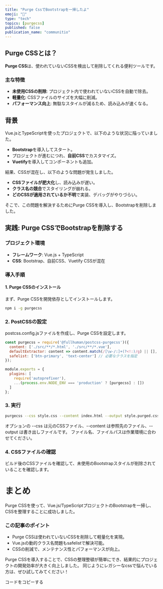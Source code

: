 ```yaml
---
title: "Purge CssでBootstrapを一掃したよ"
emoji: "🧹"
type: "tech" 
topics: [purgecss]
published: false
publication_name: "communitio"
---
```


## Purge CSSとは？
**Purge CSS**は、使われていないCSSを検出して削除してくれる便利ツールです。

### 主な特徴
- **未使用CSSの削除**: プロジェクト内で使われていないCSSを自動で除去。
- **軽量化**: CSSファイルのサイズを大幅に削減。
- **パフォーマンス向上**: 無駄なスタイルが減るため、読み込みが速くなる。



## 背景
Vue.jsとTypeScriptを使ったプロジェクトで、以下のような状況に陥っていました。

- **Bootstrap**を導入してスタート。
- プロジェクトが進むにつれ、**自前CSS**でカスタマイズ。
- **Vuetify**を導入してコンポーネントも追加。

結果、CSSが混在し、以下のような問題が発生しました。

- **CSSファイルが肥大化**し、読み込みが遅い。
- **クラス名の競合**でスタイリングが崩れる。
- **どのCSSが適用されているか不明**で実装、デバッグがやりづらい。

そこで、この問題を解決するためにPurge CSSを導入し、Bootstrapを削除しました。


## 実践: Purge CSSでBootstrapを削除する

### プロジェクト環境
- **フレームワーク**: Vue.js + TypeScript
- **CSS**: Bootstrap、自前CSS、Vuetify CSSが混在

### 導入手順
#### 1. Purge CSSのインストール
まず、Purge CSSを開発依存としてインストールします。

```bash
npm i -g purgecss
```

### 2. PostCSSの設定
postcss.config.jsファイルを作成し、Purge CSSを設定します。

```js
const purgecss = require('@fullhuman/postcss-purgecss')({
  content: ['./src/**/*.html', './src/**/*.vue'],
  defaultExtractor: content => content.match(/[\w-/:]+(?<!:)/g) || [],
  safelist: ['btn-primary', 'text-center'] // 必要なクラスを指定
});

module.exports = {
  plugins: [
    require('autoprefixer'),
    ...(process.env.NODE_ENV === 'production' ? [purgecss] : [])
  ]
};
```

<!-- ### 3. Vue CLIでの設定
Vue CLIを使用している場合、PostCSS設定は自動的に適用されます。特に意識することなく動作するはずです。 -->

### 3. 実行
```bash
purgecss --css style.css --content index.html --output style.purged.css
```
オプションの --css は元のCSSファイル、--content は参照先のファイル、--output は書き出しファイルです。
ファイル名、ファイルパスは作業環境に合わせてください。

### 4. CSSファイルの確認
ビルド後のCSSファイルを確認して、未使用のBootstrapスタイルが削除されていることを確認します。

# まとめ
Purge CSSを使って、Vue.js/TypeScriptプロジェクトのBootstrapを一掃し、CSSを整理することに成功しました。

### この記事のポイント
- Purge CSSは使われていないCSSを削除して軽量化を実現。
- Vue.jsの動的クラス名問題もsafelistで解決可能。
- CSSの削減で、メンテナンス性とパフォーマンスが向上。

Purge CSSを導入することで、CSSの整理整頓が簡単にでき、結果的にプロジェクトの開発効率が大きく向上しました。
同じようにレガシーなcssで悩んでいる方は、ぜひ試してみてください！

コードをコピーする
